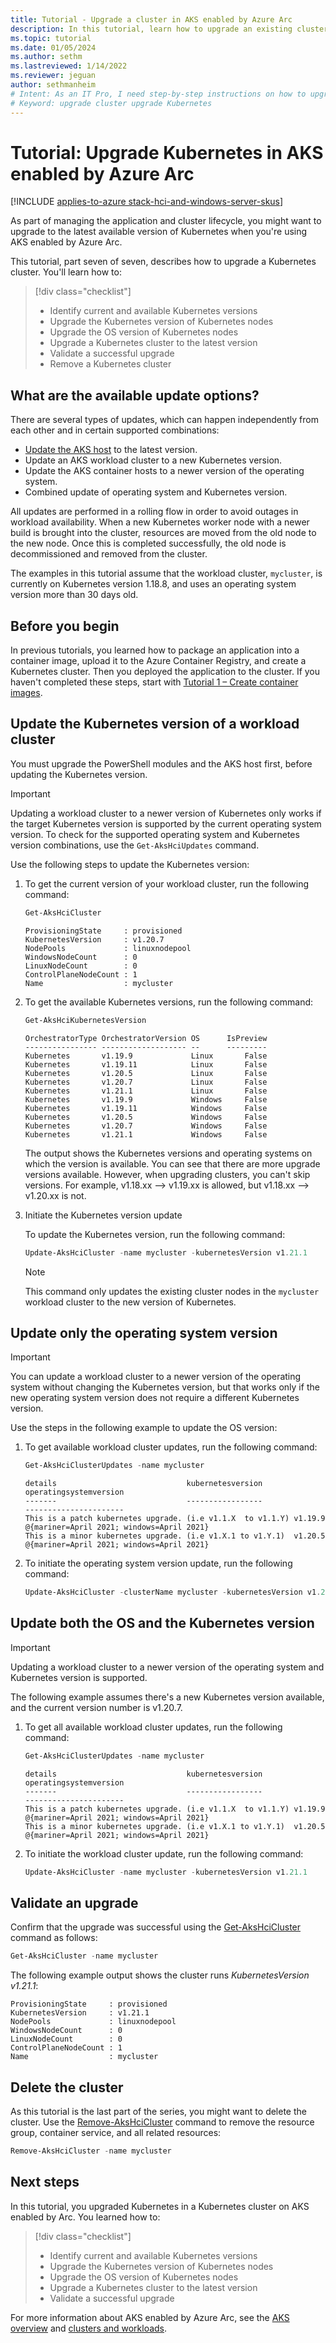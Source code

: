 ```yaml
---
title: Tutorial - Upgrade a cluster in AKS enabled by Azure Arc
description: In this tutorial, learn how to upgrade an existing cluster in AKS enabled by Arc to the latest available Kubernetes version.
ms.topic: tutorial
ms.date: 01/05/2024
ms.author: sethm 
ms.lastreviewed: 1/14/2022
ms.reviewer: jeguan
author: sethmanheim
# Intent: As an IT Pro, I need step-by-step instructions on how to upgrade an existing cluster to the latest Kubernetes version.
# Keyword: upgrade cluster upgrade Kubernetes
---
```


# Tutorial: Upgrade Kubernetes in AKS enabled by Azure Arc

[!INCLUDE [applies-to-azure stack-hci-and-windows-server-skus](includes/aks-hci-applies-to-skus/aks-hybrid-applies-to-azure-stack-hci-windows-server-sku.md)]

As part of managing the application and cluster lifecycle, you might want to upgrade to the latest available version of Kubernetes when you're using AKS enabled by Azure Arc.

This tutorial, part seven of seven, describes how to upgrade a Kubernetes cluster. You'll learn how to:

> [!div class="checklist"]
> * Identify current and available Kubernetes versions
> * Upgrade the Kubernetes version of Kubernetes nodes
> * Upgrade the OS version of Kubernetes nodes
> * Upgrade a Kubernetes cluster to the latest version
> * Validate a successful upgrade
> * Remove a Kubernetes cluster

## What are the available update options?

There are several types of updates, which can happen independently from each other and in certain supported combinations:

* [Update the AKS host](update-akshci-host-powershell.md) to the latest version.
* Update an AKS workload cluster to a new Kubernetes version.
* Update the AKS container hosts to a newer version of the operating system.
* Combined update of operating system and Kubernetes version.

All updates are performed in a rolling flow in order to avoid outages in workload availability. When a new Kubernetes worker node with a newer build is brought into the cluster, resources are moved from the old node to the new node. Once this is completed successfully, the old node is decommissioned and removed from the cluster.

The examples in this tutorial assume that the workload cluster, `mycluster`, is currently on Kubernetes version 1.18.8, and uses an operating system version more than 30 days old.

## Before you begin

In previous tutorials, you learned how to package an application into a container image, upload it to the Azure Container Registry, and create a Kubernetes cluster. Then you deployed the application to the cluster. If you haven't completed these steps, start with [Tutorial 1 – Create container images](tutorial-kubernetes-prepare-application.md).

## Update the Kubernetes version of a workload cluster

You must upgrade the PowerShell modules and the AKS host first, before updating the Kubernetes version.

> [!IMPORTANT]
> Updating a workload cluster to a newer version of Kubernetes only works if the target Kubernetes version is supported by the current operating system version. To check for the supported operating system and Kubernetes version combinations, use the `Get-AksHciUpdates` command.

Use the following steps to update the Kubernetes version:

1. To get the current version of your workload cluster, run the following command:

   ```powershell
   Get-AksHciCluster
   ```

   ```output
   ProvisioningState     : provisioned
   KubernetesVersion     : v1.20.7
   NodePools             : linuxnodepool
   WindowsNodeCount      : 0
   LinuxNodeCount        : 0
   ControlPlaneNodeCount : 1
   Name                  : mycluster   
   ```

1. To get the available Kubernetes versions, run the following command:

   ```powershell
   Get-AksHciKubernetesVersion
   ```

   ```output
   OrchestratorType OrchestratorVersion OS      IsPreview
   ---------------- ------------------- --      ---------
   Kubernetes       v1.19.9             Linux       False
   Kubernetes       v1.19.11            Linux       False
   Kubernetes       v1.20.5             Linux       False
   Kubernetes       v1.20.7             Linux       False
   Kubernetes       v1.21.1             Linux       False
   Kubernetes       v1.19.9             Windows     False
   Kubernetes       v1.19.11            Windows     False
   Kubernetes       v1.20.5             Windows     False
   Kubernetes       v1.20.7             Windows     False
   Kubernetes       v1.21.1             Windows     False
   ```

   The output shows the Kubernetes versions and operating systems on which the version is available. You can see that there are more upgrade versions available. However, when upgrading clusters, you can't skip versions. For example, v1.18.xx --> v1.19.xx is allowed, but v1.18.xx --> v1.20.xx is not.

1. Initiate the Kubernetes version update

   To update the Kubernetes version, run the following command:

   ```powershell
   Update-AksHciCluster -name mycluster -kubernetesVersion v1.21.1
   ```

   > [!NOTE]
   > This command only updates the existing cluster nodes in the `mycluster` workload cluster to the new version of Kubernetes.

## Update only the operating system version

> [!IMPORTANT]
> You can update a workload cluster to a newer version of the operating system without changing the Kubernetes version, but that works only if the new operating system version does not require a different Kubernetes version.

Use the steps in the following example to update the OS version:

1. To get available workload cluster updates, run the following command:

   ```powershell
   Get-AksHciClusterUpdates -name mycluster
   ```

   ```output
   details                             kubernetesversion                operatingsystemversion
   -------                             -----------------                ----------------------
   This is a patch kubernetes upgrade. (i.e v1.1.X  to v1.1.Y) v1.19.9  @{mariner=April 2021; windows=April 2021}
   This is a minor kubernetes upgrade. (i.e v1.X.1 to v1.Y.1)  v1.20.5  @{mariner=April 2021; windows=April 2021}
   ```

1. To initiate the operating system version update, run the following command:

   ```powershell
   Update-AksHciCluster -clusterName mycluster -kubernetesVersion v1.21.1 -operatingSystem
   ```

## Update both the OS and the Kubernetes version

> [!IMPORTANT]
> Updating a workload cluster to a newer version of the operating system and Kubernetes version is supported.

The following example assumes there's a new Kubernetes version available, and the current version number is v1.20.7.

1. To get all available workload cluster updates, run the following command:

   ```powershell
   Get-AksHciClusterUpdates -name mycluster
   ```

   ```output
   details                             kubernetesversion                  operatingsystemversion
   -------                             -----------------                  ----------------------
   This is a patch kubernetes upgrade. (i.e v1.1.X  to v1.1.Y) v1.19.9    @{mariner=April 2021; windows=April 2021}
   This is a minor kubernetes upgrade. (i.e v1.X.1 to v1.Y.1)  v1.20.5    @{mariner=April 2021; windows=April 2021}
   ```

1. To initiate the workload cluster update, run the following command:

   ```powershell
   Update-AksHciCluster -name mycluster -kubernetesVersion v1.21.1
   ```

## Validate an upgrade

Confirm that the upgrade was successful using the [Get-AksHciCluster](./reference/ps/get-akshcicluster.md) command as follows:

```powershell
Get-AksHciCluster -name mycluster
```

The following example output shows the cluster runs *KubernetesVersion v1.21.1*:

```output
ProvisioningState     : provisioned
KubernetesVersion     : v1.21.1
NodePools             : linuxnodepool
WindowsNodeCount      : 0
LinuxNodeCount        : 0
ControlPlaneNodeCount : 1
Name                  : mycluster
```

## Delete the cluster

As this tutorial is the last part of the series, you might want to delete the cluster. Use the [Remove-AksHciCluster](./reference/ps/remove-akshcicluster.md) command to remove the resource group, container service, and all related resources:

```powershell
Remove-AksHciCluster -name mycluster
```

## Next steps

In this tutorial, you upgraded Kubernetes in a Kubernetes cluster on AKS enabled by Arc. You learned how to:

> [!div class="checklist"]
> * Identify current and available Kubernetes versions
> * Upgrade the Kubernetes version of Kubernetes nodes
> * Upgrade the OS version of Kubernetes nodes
> * Upgrade a Kubernetes cluster to the latest version
> * Validate a successful upgrade

For more information about AKS enabled by Azure Arc, see the [AKS overview](./overview.md) and [clusters and workloads](./kubernetes-concepts.md).
